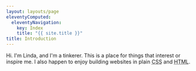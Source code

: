 ```yaml
---
layout: layouts/page
eleventyComputed:
  eleventyNavigation:
    key: Index
    title: "{{ site.title }}"
title: Introduction
---
```

Hi. I'm Linda, and I'm a tinkerer. This is a place for things that interest or inspire me. I also happen to enjoy building websites in plain <abbr title="Cascading Style Sheets">CSS</abbr> and <abbr title="HyperText Markup Language">HTML</abbr>.